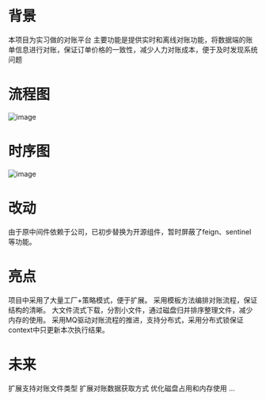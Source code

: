 # 背景
本项目为实习做的对账平台
主要功能是提供实时和离线对账功能，将数据端的账单信息进行对账，保证订单价格的一致性，减少人力对账成本，便于及时发现系统问题

# 流程图
![image](https://github.com/user-attachments/assets/5eb37e48-d00c-48f8-8840-e18b96411381)

# 时序图
![image](https://github.com/user-attachments/assets/3aac31ae-2d43-467a-83fe-16251b9b07f9)

# 改动
由于原中间件依赖于公司，已初步替换为开源组件，暂时屏蔽了feign、sentinel等功能。

# 亮点
项目中采用了大量工厂+策略模式，便于扩展。
采用模板方法编排对账流程，保证结构的清晰。
大文件流式下载，分割小文件，通过磁盘归并排序整理文件，减少内存的使用。
采用MQ驱动对账流程的推进，支持分布式，采用分布式锁保证context中只更新本次执行结果。

# 未来
扩展支持对账文件类型
扩展对账数据获取方式
优化磁盘占用和内存使用
...
